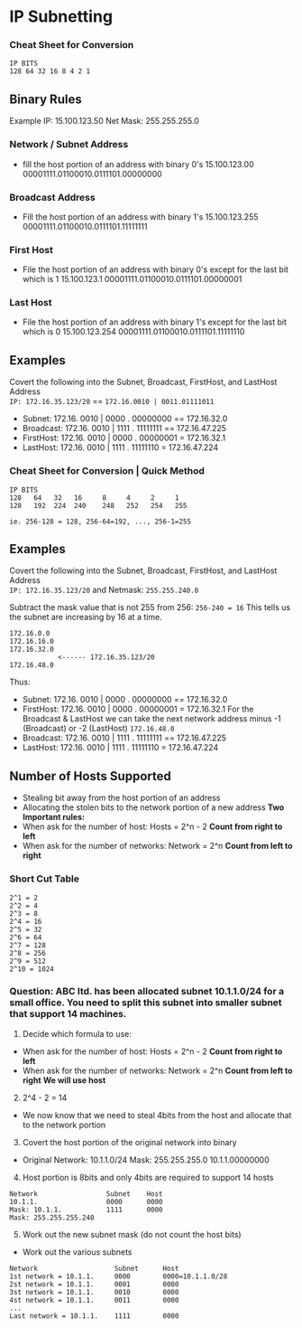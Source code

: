 # IP Subnetting

### Cheat Sheet for Conversion
```
IP BITS
128 64 32 16 8 4 2 1
```
## Binary Rules
Example IP: 15.100.123.50
Net Mask: 255.255.255.0

### Network / Subnet Address
- fill the host portion of an address with binary 0's
15.100.123.00
00001111.01100010.0111101.00000000

### Broadcast Address
- Fill the host portion of an address with binary 1's
15.100.123.255
00001111.01100010.0111101.11111111

### First Host
- File the host portion of an address with binary 0's except for the last bit which is 1
15.100.123.1
00001111.01100010.0111101.00000001

### Last Host
- File the host portion of an address with binary 1's except for the last bit which is 0
15.100.123.254
00001111.01100010.0111101.11111110

## Examples
Covert the following into the Subnet, Broadcast, FirstHost, and LastHost Address  
`IP: 172.16.35.123/20` == `172.16.0010 | 0011.01111011`  
- Subnet: 172.16. 0010 | 0000 . 00000000 == 172.16.32.0
- Broadcast: 172.16. 0010 | 1111 . 11111111 == 172.16.47.225
- FirstHost: 172.16. 0010 | 0000 . 00000001 = 172.16.32.1
- LastHost: 172.16. 0010 | 1111 . 11111110 = 172.16.47.224

### Cheat Sheet for Conversion | Quick Method
```
IP BITS
128   64   32   16     8     4     2     1
128   192  224  240    248   252   254   255

ie. 256-128 = 128, 256-64=192, ..., 256-1=255
```
## Examples
Covert the following into the Subnet, Broadcast, FirstHost, and LastHost Address  
`IP: 172.16.35.123/20` and Netmask: `255.255.240.0`

Subtract the mask value that is not 255 from 256: `256-240 = 16`
This tells us the subnet are increasing by 16 at a time.
```
172.16.0.0
172.16.16.0
172.16.32.0
            <------ 172.16.35.123/20
172.16.48.0
```
Thus:
- Subnet: 172.16. 0010 | 0000 . 00000000 == 172.16.32.0
- FirstHost: 172.16. 0010 | 0000 . 00000001 = 172.16.32.1
For the Broadcast & LastHost we can take the next network address minus -1 (Broadcast) or -2 (LastHost)
`172.16.48.0`
- Broadcast: 172.16. 0010 | 1111 . 11111111 == 172.16.47.225
- LastHost: 172.16. 0010 | 1111 . 11111110 = 172.16.47.224

## Number of Hosts Supported
- Stealing bit away from the host portion of an address
- Allocating the stolen bits to the network portion of a new address
**Two Important rules:**  
- When ask for the number of host:  Hosts = 2^n - 2 **Count from right to left**
- When ask for the number of networks: Network = 2^n **Count from left to right**

### Short Cut Table
```
2^1 = 2
2^2 = 4
2^3 = 8
2^4 = 16
2^5 = 32
2^6 = 64
2^7 = 128
2^8 = 256
2^9 = 512
2^10 = 1024
```

### Question: ABC ltd. has been allocated subnet 10.1.1.0/24 for a small office. You need to split this subnet into smaller subnet that support 14 machines.

1. Decide which formula to use:
- When ask for the number of host:  Hosts = 2^n - 2 **Count from right to left**
- When ask for the number of networks: Network = 2^n **Count from left to right**
**We will use host**

2. 2^4 - 2 = 14
- We now know that we need to steal 4bits from the host and allocate that to the network portion

3. Covert the host portion of the original network into binary
- Original Network:
10.1.1.0/24  Mask: 255.255.255.0
10.1.1.00000000

4. Host portion is 8bits and only 4bits are required to support 14 hosts
```
Network                 Subnet    Host
10.1.1.                 0000      0000
Mask: 10.1.1.           1111      0000
Mask: 255.255.255.240
```

5. Work out the new subnet mask (do not count the host bits)
- Work out the various subnets
```
Network                   Subnet      Host
1st network = 10.1.1.     0000        0000=10.1.1.0/28
2st network = 10.1.1.     0001        0000
3st network = 10.1.1.     0010        0000
4st network = 10.1.1.     0011        0000
...
Last network = 10.1.1.    1111        0000
```

